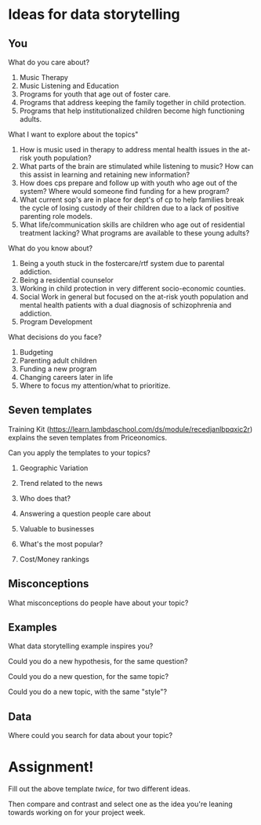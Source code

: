 # Ideas for data storytelling

## You

What do you care about?

1. Music Therapy
2. Music Listening and Education
3. Programs for youth that age out of foster care.
4. Programs that address keeping the family together in child protection.
5. Programs that help institutionalized children become high functioning adults.

What I want to explore about the topics"

1. How is music used in therapy to address mental health issues in the at-risk youth population?
2. What parts of the brain are stimulated while listening to music? How can this assist in learning and retaining new information?
3. How does cps prepare and follow up with youth who age out of the system? Where would someone find funding for a hew program?
4. What current sop's are in place for dept's of cp to help families break the cycle of losing custody of their children due to
   a lack of positive parenting role models.
5. What life/communication skills are children who age out of residential treatment lacking? What programs are available to these young    adults?

What do you know about?

1. Being a youth stuck in the fostercare/rtf system due to parental addiction.
2. Being a residential counselor
3. Working in child protection in very different socio-economic counties.
4. Social Work in general but focused on the at-risk youth population and mental health patients with a dual diagnosis of schizophrenia and addiction.
5. Program Development

What decisions do you face?
1. Budgeting
2. Parenting adult children
3. Funding a new program
4. Changing careers later in life
5. Where to focus my attention/what to prioritize.

## Seven templates

Training Kit (https://learn.lambdaschool.com/ds/module/recedjanlbpqxic2r) explains the seven templates from Priceonomics.

Can you apply the templates to your topics? 

1. Geographic Variation
   

2. Trend related to the news


3. Who does that?


4. Answering a question people care about


5. Valuable to businesses


6. What's the most popular?


7. Cost/Money rankings


## Misconceptions

What misconceptions do people have about your topic?


## Examples

What data storytelling example inspires you?


Could you do a new hypothesis, for the same question?


Could you do a new question, for the same topic?


Could you do a new topic, with the same "style"?


## Data

Where could you search for data about your topic?


# Assignment!

Fill out the above template *twice*, for two different ideas.

Then compare and contrast and select one as the idea you're leaning towards
working on for your project week.

